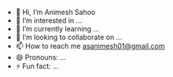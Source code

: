 - 👋 Hi, I’m  Animesh Sahoo
- 👀 I’m interested in ...
- 🌱 I’m currently learning ...
- 💞️ I’m looking to collaborate on ...
- 📫 How to reach me asanimesh01@gmail.com
- 😄 Pronouns: ...
- ⚡ Fun fact: ...

<!---
AnimeshSahoo01/AnimeshSahoo01 is a ✨ special ✨ repository because its `README.md` (this file) appears on your GitHub profile.
You can click the Preview link to take a look at your changes.
--->
